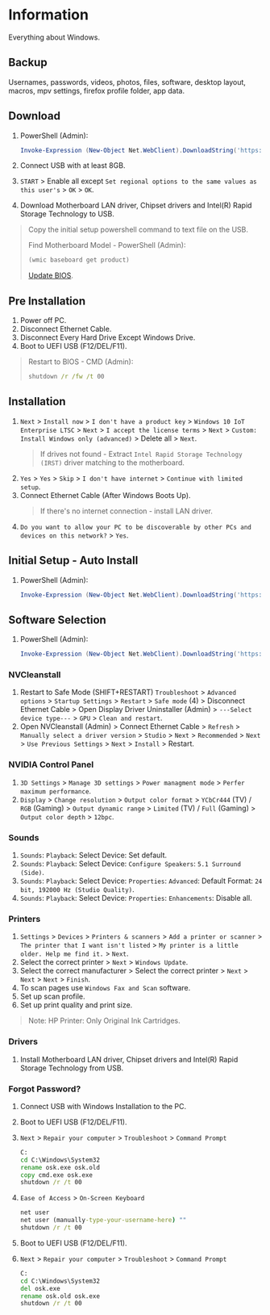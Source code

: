 # Information

Everything about Windows.

## Backup

Usernames, passwords, videos, photos, files, software, desktop layout, macros, mpv settings, firefox profile folder, app data.

## Download

1. PowerShell (Admin):

   ```powershell
   Invoke-Expression (New-Object Net.WebClient).DownloadString('https://raw.githubusercontent.com/ByKsTv/Everything/main/Windows/ISO.ps1')

   ```

1. Connect USB with at least 8GB.
1. `START` > Enable all except `Set regional options to the same values as this user's` > `OK` > `OK`.
1. Download Motherboard LAN driver, Chipset drivers and Intel(R) Rapid Storage Technology to USB.

> Copy the initial setup powershell command to text file on the USB.
>
> Find Motherboard Model - PowerShell (Admin):
>
> ```powershell
> (wmic baseboard get product)
>
> ```
>
> [Update BIOS](https://github.com/ByKsTv/Everything/tree/main/BIOS).

## Pre Installation

1. Power off PC.
1. Disconnect Ethernet Cable.
1. Disconnect Every Hard Drive Except Windows Drive.
1. Boot to UEFI USB (F12/DEL/F11).

> Restart to BIOS - CMD (Admin):
>
> ```cmd
> shutdown /r /fw /t 00
>
> ```

## Installation

1. `Next` > `Install now` > `I don't have a product key` > `Windows 10 IoT Enterprise LTSC` > `Next` > `I accept the license terms` > `Next` > `Custom: Install Windows only (advanced)` > Delete all > `Next`.
   > If drives not found - Extract `Intel Rapid Storage Technology (IRST)` driver matching to the motherboard.
1. `Yes` > `Yes` > `Skip` > `I don't have internet` > `Continue with limited setup`.
1. Connect Ethernet Cable (After Windows Boots Up).
   > If there's no internet connection - install LAN driver.
1. `Do you want to allow your PC to be discoverable by other PCs and devices on this network?` > `Yes`.

## Initial Setup - Auto Install

1. PowerShell (Admin):

   ```powershell
   Invoke-Expression (New-Object Net.WebClient).DownloadString('https://raw.githubusercontent.com/ByKsTv/Everything/main/Windows/Step1.ps1')

   ```

## Software Selection

1. PowerShell (Admin):

   ```powershell
   Invoke-Expression (New-Object Net.WebClient).DownloadString('https://raw.githubusercontent.com/ByKsTv/Everything/main/Windows/Software_Selection.ps1')

   ```

### NVCleanstall

1. Restart to Safe Mode (SHIFT+RESTART) `Troubleshoot` > `Advanced options` > `Startup Settings` > `Restart` > `Safe mode` (4) > Disconnect Ethernet Cable > Open Display Driver Uninstaller (Admin) > `---Select device type---` > `GPU` > `Clean and restart`.
1. Open NVCleanstall (Admin) > Connect Ethernet Cable > `Refresh` > `Manually select a driver version` > `Studio` > `Next` > `Recommended` > `Next` > `Use Previous Settings` > `Next` > `Install` > Restart.

### NVIDIA Control Panel

1. `3D Settings` > `Manage 3D settings` > `Power managment mode` > `Perfer maximum performance`.
1. `Display` > `Change resolution` > `Output color format` > `YCbCr444` (TV) / `RGB` (Gaming) > `Output dynamic range` > `Limited` (TV) / `Full` (Gaming) > `Output color depth` > `12bpc`.

### Sounds

1. `Sounds`: `Playback`: Select Device: Set default.
1. `Sounds`: `Playback`: Select Device: `Configure Speakers`: `5.1 Surround (Side)`.
1. `Sounds`: `Playback`: Select Device: `Properties`: `Advanced`: Default Format: `24 bit, 192000 Hz (Studio Quality)`.
1. `Sounds`: `Playback`: Select Device: `Properties`: `Enhancements`: Disable all.

### Printers

1. `Settings` > `Devices` > `Printers & scanners` > `Add a printer or scanner` > `The printer that I want isn't listed` > `My printer is a little older. Help me find it.` > `Next`.
1. Select the correct printer > `Next` > `Windows Update`.
1. Select the correct manufacturer > Select the correct printer > `Next` > `Next` > `Next` > `Finish`.
1. To scan pages use `Windows Fax and Scan` software.
1. Set up scan profile.
1. Set up print quality and print size.

> Note: HP Printer: Only Original Ink Cartridges.

### Drivers

1. Install Motherboard LAN driver, Chipset drivers and Intel(R) Rapid Storage Technology from USB.

### Forgot Password?

1. Connect USB with Windows Installation to the PC.
1. Boot to UEFI USB (F12/DEL/F11).
1. `Next` > `Repair your computer` > `Troubleshoot` > `Command Prompt`

   ```cmd
   C:
   cd C:\Windows\System32
   rename osk.exe osk.old
   copy cmd.exe osk.exe
   shutdown /r /t 00
   ```

1. `Ease of Access` > `On-Screen Keyboard`

   ```cmd
   net user
   net user (manually-type-your-username-here) ""
   shutdown /r /t 00
   ```

1. Boot to UEFI USB (F12/DEL/F11).
1. `Next` > `Repair your computer` > `Troubleshoot` > `Command Prompt`

   ```cmd
   C:
   cd C:\Windows\System32
   del osk.exe
   rename osk.old osk.exe
   shutdown /r /t 00
   ```
